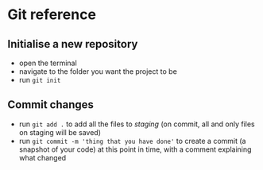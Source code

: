 # Git reference

## Initialise a new repository
* open the terminal
* navigate to the folder you want the project to be
* run `git init`

## Commit changes
* run `git add .` to add all the files to *staging* (on commit, all and only files on staging will be saved)
* run `git commit -m 'thing that you have done'` to create a commit (a snapshot of your code) at this point in time, with a comment explaining what changed